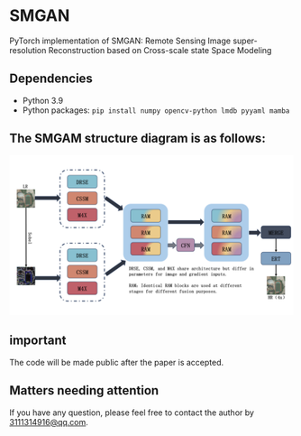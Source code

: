 # SMGAN
PyTorch implementation of SMGAN: Remote Sensing Image super-resolution Reconstruction based on Cross-scale state Space Modeling

## Dependencies

- Python 3.9
- Python packages: `pip install numpy opencv-python lmdb pyyaml mamba`


## The SMGAM structure diagram is as follows:

![image text](https://github.com/hw-star/SMGAN/blob/main/readmeIamges/SMGAM.png)


## important
The code will be made public after the paper is accepted.

## Matters needing attention

If you have any question, please feel free to contact the author by 3111314916@qq.com.
